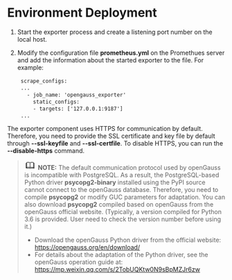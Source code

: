 # Environment Deployment <a name="EN-US_TOPIC_0000001196145058"></a>

1.  Start the exporter process and create a listening port number on the local host.
2.  Modify the configuration file  **prometheus.yml**  on the Promethues server and add the information about the started exporter to the file. For example:

    ```
     scrape_configs:
     ...
       - job_name: 'opengauss_exporter'
         static_configs:
         - targets: ['127.0.0.1:9187']
     ...
    ```


The exporter component uses HTTPS for communication by default. Therefore, you need to provide the SSL certificate and key file by default through  **--ssl-keyfile**  and  **--ssl-certfile**. To disable HTTPS, you can run the  **--disable-https**  command.

>![](public_sys-resources/icon-note.gif) **NOTE:** 
>The default communication protocol used by openGauss is incompatible with PostgreSQL. As a result, the PostgreSQL-based Python driver  **psycopg2-binary**  installed using the PyPI source cannot connect to the openGauss database.
>Therefore, you need to compile  **psycopg2**  or modify GUC parameters for adaptation. You can also download  **psycopg2**  compiled based on openGauss from the openGauss official website. \(Typically, a version compiled for Python 3.6 is provided. User need to check the version number before using it.\)
>-   Download the openGauss Python driver from the official website:
>    https://opengauss.org/en/download/
>-   For details about the adaptation of the Python driver, see the openGauss operation guide at:
>    https://mp.weixin.qq.com/s/2TobUQKtw0N9sBpMZJr6zw


